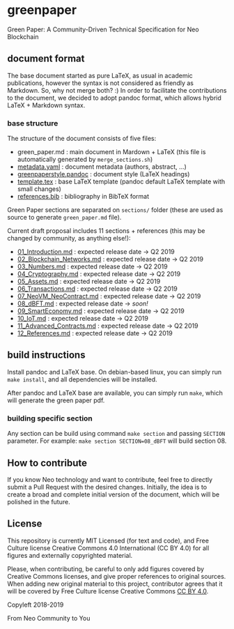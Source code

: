 # greenpaper
Green Paper: A Community-Driven Technical Specification for Neo Blockchain

## document format
The base document started as pure LaTeX, as usual in academic publications, however the syntax is not considered as friendly as Markdown. So, why not merge both? :)
In order to facilitate the contributions to the document, we decided to adopt pandoc format, which allows hybrid LaTeX + Markdown syntax.

### base structure
The structure of the document consists of five files:
- green_paper.md : main document in Mardown + LaTeX (this file is automatically generated by `merge_sections.sh`)
- [metadata.yaml](metadata.yaml) : document metadata (authors, abstract, ...)
- [greenpaperstyle.pandoc](greenpaperstyle.pandoc) : document style (LaTeX headings)
- [template.tex](template.tex) : base LaTeX template (pandoc default LaTeX template with small changes)
- [references.bib](references.bib) : bibliography in BibTeX format

Green Paper sections are separated on `sections/` folder (these are used as source to generate `green_paper.md` file).

Current draft proposal includes 11 sections + references (this may be changed by community, as anything else!):
- [01_Introduction.md](01_Introduction.md) : expected release date -> Q2 2019
- [02_Blockchain_Networks.md](02_Blockchain_Networks.md) : expected release date -> Q2 2019
- [03_Numbers.md](03_Numbers.md) : expected release date -> Q2 2019
- [04_Cryptography.md](04_Cryptography.md) : expected release date -> Q2 2019
- [05_Assets.md](05_Assets.md) : expected release date -> Q2 2019
- [06_Transactions.md](06_Transactions.md) : expected release date -> Q2 2019
- [07_NeoVM_NeoContract.md](07_NeoVM_NeoContract.md) : expected release date -> Q2 2019
- [08_dBFT.md](08_dBFT.md) : expected release date -> *soon!*
- [09_SmartEconomy.md](09_SmartEconomy.md) : expected release date -> Q2 2019
- [10_IoT.md](10_IoT.md) : expected release date -> Q2 2019
- [11_Advanced_Contracts.md](11_Advanced_Contracts.md) : expected release date -> Q2 2019
- [12_References.md](12_References.md) : expected release date -> Q2 2019


## build instructions
Install pandoc and LaTeX base. On debian-based linux, you can simply run `make install`, and all dependencies will be installed.

After pandoc and LaTeX base are available, you can simply run `make`, which will generate the green paper pdf.

### building specific section
Any section can be build using command `make section` and passing `SECTION` parameter.
For example: `make section SECTION=08_dBFT` will build section 08.

## How to contribute
If you know Neo technology and want to contribute, feel free to directly submit a Pull Request with the desired changes.
Initially, the idea is to create a broad and complete initial version of the document, which will be polished in the future.

## License
This repository is currently MIT Licensed (for text and code), and Free Culture license Creative Commons 4.0 International (CC BY 4.0) for all figures and externally copyrighted material.

Please, when contributing, be careful to only add figures covered by Creative Commons licenses, and give proper references to original sources.
When adding new original material to this project, contributor agrees that it will be covered by Free Culture license Creative Commons [CC BY 4.0](https://creativecommons.org/licenses/by/4.0/).

Copyleft 2018-2019

From Neo Community to You
